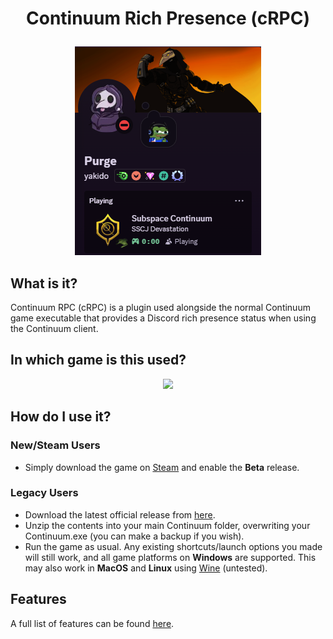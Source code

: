 # <p align="center"><b>Continuum Rich Presence (cRPC)</b></p>

<p align="center"><img src="https://github.com/purge-dev/ContinuumRPC/blob/master/web_assets/rpc.png"></p>

## What is it?
Continuum RPC (cRPC) is a plugin used alongside the normal Continuum game executable that provides a Discord rich presence status when using the Continuum client.

## In which game is this used?
<p align="center"><a href="https://store.steampowered.com/app/352700/Subspace_Continuum/"><img src="https://shared.cloudflare.steamstatic.com/store_item_assets/steam/apps/352700/header.jpg"</img></a></p>

## How do I use it?
### New/Steam Users
* Simply download the game on [Steam](https://store.steampowered.com/app/352700/Subspace_Continuum) and enable the **Beta** release.
### Legacy Users
* Download the latest official release from [here](https://github.com/purge-dev/ContinuumRPC/releases).
* Unzip the contents into your main Continuum folder, overwriting your Continuum.exe (you can make a backup if you wish).
* Run the game as usual. Any existing shortcuts/launch options you made will still work, and all game platforms on **Windows** are supported. This may also work in **MacOS** and **Linux** using [Wine](https://www.winehq.org/) (untested).

## Features
A full list of features can be found [here](https://github.com/purge-dev/ContinuumRPC/wiki/Features).
